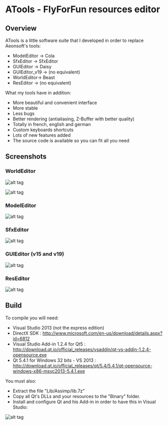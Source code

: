 # ATools - FlyForFun resources editor

## Overview

ATools is a little software suite that I developed in order to replace Aeonsoft's tools:
* ModelEditor -> Cola
* SfxEditor -> SfxEditor
* GUIEditor -> Daisy
* GUIEditor_v19 -> (no equivalent)
* WorldEditor-> Beast
* ResEditor -> (no equivalent) 

What my tools have in addition:
* More beautiful and convenient interface
* More stable
* Less bugs
* Better rendering (antialiasing, Z-Buffer with better quality)
* Totally in french, english and german
* Custom keyboards shortcuts
* Lots of new features added
* The source code is available so you can fit all you need

## Screenshots

### WorldEditor

![alt tag](http://i.imgur.com/KNX9gu1.png)

![alt tag](http://i.imgur.com/Qb6jrPN.png)

### ModelEditor

![alt tag](http://i.imgur.com/AOc5cSx.png)

### SfxEditor

![alt tag](http://i.imgur.com/VTfc9Ow.png)

### GUIEditor (v15 and v19)

![alt tag](http://i.imgur.com/HZ3ZuUt.png)

### ResEditor

![alt tag](http://i.imgur.com/uTa5UJw.png)

## Build
    
To compile you will need:
* Visual Studio 2013 (not the express edition)
* DirectX SDK : http://www.microsoft.com/en-us/download/details.aspx?id=6812
* Visual Studio Add-in 1.2.4 for Qt5 : http://download.qt.io/official_releases/vsaddin/qt-vs-addin-1.2.4-opensource.exe
* Qt 5.4.1 for Windows 32 bits - VS 2013 : http://download.qt.io/official_releases/qt/5.4/5.4.1/qt-opensource-windows-x86-msvc2013-5.4.1.exe

You must also:
* Extract the file "Lib/Assimp/lib.7z"
* Copy all Qt's DLLs and your resources to the "Binary" folder.
* Install and configure Qt and his Add-in in order to have this in Visual Studio:

![alt tag](http://i.imgur.com/MAGPOjo.png)
